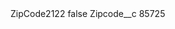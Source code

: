 <?xml version="1.0" encoding="UTF-8"?>
<CustomMetadata xmlns="http://soap.sforce.com/2006/04/metadata" xmlns:xsi="http://www.w3.org/2001/XMLSchema-instance" xmlns:xsd="http://www.w3.org/2001/XMLSchema">
    <label>ZipCode2122</label>
    <protected>false</protected>
    <values>
        <field>Zipcode__c</field>
        <value xsi:type="xsd:string">85725</value>
    </values>
</CustomMetadata>
